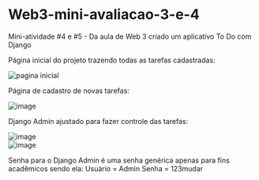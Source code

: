 # Web3-mini-avaliacao-3-e-4
Mini-atividade #4 e #5 - Da aula de Web 3 criado um aplicativo To Do com Django

Página inicial do projeto trazendo todas as tarefas cadastradas:

![pagina inicial](https://user-images.githubusercontent.com/102123924/236437831-f0de80be-08ab-465a-bf27-35c3af37d36a.png)

Página de cadastro de novas tarefas:

![image](https://user-images.githubusercontent.com/102123924/236438144-0fb1703b-aa48-45f9-846e-2e3aae2f75ae.png)


Django Admin ajustado para fazer controle das tarefas:

![image](https://user-images.githubusercontent.com/102123924/236438493-785485c9-2c20-4d54-bdcc-99d4bad6c38e.png)
<br>
![image](https://user-images.githubusercontent.com/102123924/236438642-3cf17302-2a07-4d3d-88f6-121dcd96af1a.png)


Senha para o Django Admin é uma senha genérica apenas para fins acadêmicos sendo ela:
Usuário = Admin
Senha = 123mudar
